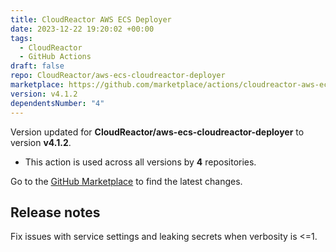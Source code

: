 ```yaml
---
title: CloudReactor AWS ECS Deployer
date: 2023-12-22 19:20:02 +00:00
tags:
  - CloudReactor
  - GitHub Actions
draft: false
repo: CloudReactor/aws-ecs-cloudreactor-deployer
marketplace: https://github.com/marketplace/actions/cloudreactor-aws-ecs-deployer
version: v4.1.2
dependentsNumber: "4"
---
```



Version updated for **CloudReactor/aws-ecs-cloudreactor-deployer** to version **v4.1.2**.
- This action is used across all versions by **4** repositories.

Go to the [GitHub Marketplace](https://github.com/marketplace/actions/cloudreactor-aws-ecs-deployer) to find the latest changes.

## Release notes

Fix issues with service settings and leaking secrets when verbosity is <=1.
